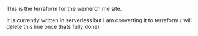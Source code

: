 This is the terraform for the wemerch.me site.

It is currently written in serverless but I am converting it to terraform ( will delete this line once thats fully done)
